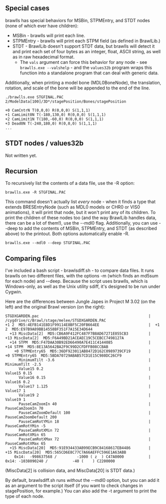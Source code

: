 Special cases
-------------

brawlls has special behaviors for MSBin, STPMEntry, and STDT nodes (none of
which ever have children):

* MSBin - brawlls will print each line.
* STPMEntry - brawlls will print each STPM field (as defined in BrawlLib.)
* STDT - BrawlLib doesn't support STDT data, but brawlls will detect it and
  print each set of four bytes as an integer, float, ASCII string, as well as
  in raw hexadecimal format.
  * The `vals` argument can force this behavior for any node - see
    `brawlls.exe --valshelp` - and the `values32b` program wraps this
	function into a standalone program that can deal with generic data.

Additionally, when printing a model bone (MDL0BoneNode), the translation,
rotation, and scale of the bone will be appended to the end of the line.

    ./brawlls.exe STGFINAL.PAC 2/ModelData[100]/3D*/stagePosition/Bones/stagePosition

    +0 CamCntrN T(0,0,0) R(0,0,0) S(1,1,1)
	+1 CamLimit0N T(-180,130,0) R(0,0,0) S(1,1,1)
	+2 CamLimit1N T(180,-60,0) R(0,0,0) S(1,1,1)
	+3 Dead0N T(-240,180,0) R(0,0,0) S(1,1,1)
	...
	
STDT nodes / values32b
----------------------

Not written yet.

Recursion
---------

To recursively list the contents of a data file, use the -R option:

    brawlls.exe -R STGFINAL.PAC

This command doesn't actually list *every* node - when it finds a type that
extends BRESEntryNode (such as MDL0 models or CHR0 or VIS0 animations), it
will print that node, but it won't print any of its children. To print the
children of these nodes too (and the way BrawlLib handles data, there can be a
lot of them!), use the --mdl0 flag. Additionally, you can use --deep to add
the contents of MSBin, STPMEntry, and STDT (as described above) to the
printout. Both options automatically enable -R.

    brawlls.exe --mdl0 --deep STGFINAL.PAC

Comparing files
---------------

I've included a bash script - brawlsdiff.sh - to compare data files. It runs
brawlls on two different files, with the options -m (which finds an md5sum for
each node) and --deep. Because the script uses brawlls, which is Windows-only,
as well as the Unix utility sdiff, it's designed to be run under Cygwin.

Here are the differences between Jungle Japes in Project M 3.02 (on the left)
and the original Brawl version (on the right):

	STGDXGARDEN.pac                                                 |  /cygdrive/c/Brawl/stage/melee/STGDXGARDEN.PAC
	+1 2  MD5:4EFB141E8D1F99114E8BF5C20FB664EE                      |  +1 2  MD5:E97B9A89BB14558BF351F7A15E34D644
	  +13 MiscData[2]  MD5:CB6A9F412FC487F7B8AD67271E055CB3         |    +13 MiscData[2]  MD5:F6A49BD21ACEAEC19C5CEBCC7498127A
	  +14 STPM  MD5:F47DAA30B92ED66490A7E411C4144085                |    +14 STPM  MD5:8E13A5642BA2F9C99D2CFDFFB08CCBAB
		+0 STPMEntry65  MD5:36DF923011AB8472D162C0989739CF19        |      +0 STPMEntry65  MD5:5BDA70729ABAB57CD1E15C980DC26CF9
		  MinimumTilt -3.6                                          |        MinimumTilt -2.5
		  Value15 0.2                                               |        Value15 0.15
		  Value16 0.15                                              |        Value16 0.2
		  Value17 1.125                                             |        Value17 1
		  Value19 2                                                 |        Value19 1
		  PauseCamZoomIn 40                                         |        PauseCamZoomIn 70
		  PauseCamZoomDefault 100                                   |        PauseCamZoomDefault 200
		  PauseCamRotYMin 18                                        |        PauseCamRotYMin -5
		  PauseCamRotXMin 72                                        |        PauseCamRotXMin 65
		  PauseCamRotXMax 72                                        |        PauseCamRotXMax 65
	  +15 MiscData[20]  MD5:91E934433AB99ECB9C84168617EB4486        |    +15 MiscData[20]  MD5:565CD6E8C77C7A66AEFFC596E1A63ABB
		0x14:  -998637568 /         -1000 ( z  ) C47A0000           |      0x14: -1038090240 /           -40 (    ) C2200000

(MiscData[2] is collision data, and MiscData[20] is STDT data.)

By default, brawlsdiff.sh runs *without* the --mdl0 option, but you can add it
as an argument to the script itself (if you want to check changes in
stagePosition, for example.) You can also add the -t argument to print the
type of each node.
